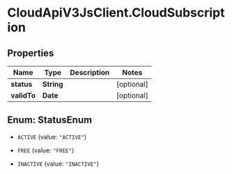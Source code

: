 # CloudApiV3JsClient.CloudSubscription

## Properties
Name | Type | Description | Notes
------------ | ------------- | ------------- | -------------
**status** | **String** |  | [optional] 
**validTo** | **Date** |  | [optional] 


<a name="StatusEnum"></a>
## Enum: StatusEnum


* `ACTIVE` (value: `"ACTIVE"`)

* `FREE` (value: `"FREE"`)

* `INACTIVE` (value: `"INACTIVE"`)




